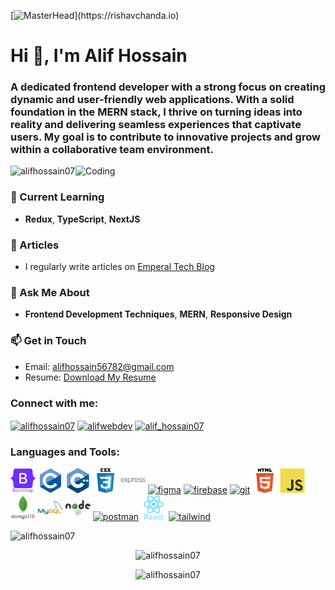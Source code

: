 [![MasterHead](https://1.bp.blogspot.com/-7A4WynwLsM...)](https://rishavchanda.io)

<h1 align="left">Hi 👋, I'm Alif Hossain</h1>
<h3 align="left">A dedicated frontend developer with a strong focus on creating dynamic and user-friendly web applications. With a solid foundation in the MERN stack, I thrive on turning ideas into reality and delivering seamless experiences that captivate users. My goal is to contribute to innovative projects and grow within a collaborative team environment.</h3>

<img align="right" alt="Coding" width="400" src="https://camo.githubusercontent.com/aa3b7c25d2be856f50dbbece232936b85ea8b13cebc32ee2aa1a0d88f43ffd2f/68747470733a2f2f692e70696e696d672e636f6d2f6f726967696e616c732f38312f31372f38622f38313137386234376138353938663063383163343739396632636464343035372e676966">

<p align="left"> <img src="https://komarev.com/ghpvc/?username=alifhossain07&label=Profile%20views&color=0e75b6&style=flat" alt="alifhossain07" /> </p>

### 🔧 Current Learning
- **Redux**, **TypeScript**, **NextJS**

### 📝 Articles
- I regularly write articles on [Emperal Tech Blog](https://emperaltech.com/blog-2)

### 💬 Ask Me About
- **Frontend Development Techniques**, **MERN**, **Responsive Design**

### 📫 Get in Touch
- Email: [alifhossain56782@gmail.com](mailto:alifhossain56782@gmail.com)
- Resume: [Download My Resume](https://drive.google.com/file/d/10ADthjBOzAYHjEDhhj0uzN7aXZnhNxeR/view?usp=sharing)

<h3 align="left">Connect with me:</h3>
<p align="left">
  <a href="https://linkedin.com/in/alifhossain07" target="blank"><img align="center" src="https://raw.githubusercontent.com/rahuldkjain/github-profile-readme-generator/master/src/images/icons/Social/linked-in-alt.svg" alt="alifhossain07" height="30" width="40" /></a>
  <a href="https://fb.com/alifwebdev" target="blank"><img align="center" src="https://raw.githubusercontent.com/rahuldkjain/github-profile-readme-generator/master/src/images/icons/Social/facebook.svg" alt="alifwebdev" height="30" width="40" /></a>
  <a href="https://instagram.com/alif_hossain07" target="blank"><img align="center" src="https://raw.githubusercontent.com/rahuldkjain/github-profile-readme-generator/master/src/images/icons/Social/instagram.svg" alt="alif_hossain07" height="30" width="40" /></a>
</p>

<h3 align="left">Languages and Tools:</h3>
<p align="left">
  <a href="https://getbootstrap.com" target="_blank" rel="noreferrer"><img src="https://raw.githubusercontent.com/devicons/devicon/master/icons/bootstrap/bootstrap-plain-wordmark.svg" alt="bootstrap" width="40" height="40"/></a>
  <a href="https://www.cprogramming.com/" target="_blank" rel="noreferrer"><img src="https://raw.githubusercontent.com/devicons/devicon/master/icons/c/c-original.svg" alt="c" width="40" height="40"/></a>
  <a href="https://www.w3schools.com/cpp/" target="_blank" rel="noreferrer"><img src="https://raw.githubusercontent.com/devicons/devicon/master/icons/cplusplus/cplusplus-original.svg" alt="cplusplus" width="40" height="40"/></a>
  <a href="https://www.w3schools.com/css/" target="_blank" rel="noreferrer"><img src="https://raw.githubusercontent.com/devicons/devicon/master/icons/css3/css3-original-wordmark.svg" alt="css3" width="40" height="40"/></a>
  <a href="https://expressjs.com" target="_blank" rel="noreferrer"><img src="https://raw.githubusercontent.com/devicons/devicon/master/icons/express/express-original-wordmark.svg" alt="express" width="40" height="40"/></a>
  <a href="https://www.figma.com/" target="_blank" rel="noreferrer"><img src="https://www.vectorlogo.zone/logos/figma/figma-icon.svg" alt="figma" width="40" height="40"/></a>
  <a href="https://firebase.google.com/" target="_blank" rel="noreferrer"><img src="https://www.vectorlogo.zone/logos/firebase/firebase-icon.svg" alt="firebase" width="40" height="40"/></a>
  <a href="https://git-scm.com/" target="_blank" rel="noreferrer"><img src="https://www.vectorlogo.zone/logos/git-scm/git-scm-icon.svg" alt="git" width="40" height="40"/></a>
  <a href="https://www.w3.org/html/" target="_blank" rel="noreferrer"><img src="https://raw.githubusercontent.com/devicons/devicon/master/icons/html5/html5-original-wordmark.svg" alt="html5" width="40" height="40"/></a>
  <a href="https://developer.mozilla.org/en-US/docs/Web/JavaScript" target="_blank" rel="noreferrer"><img src="https://raw.githubusercontent.com/devicons/devicon/master/icons/javascript/javascript-original.svg" alt="javascript" width="40" height="40"/></a>
  <a href="https://www.mongodb.com/" target="_blank" rel="noreferrer"><img src="https://raw.githubusercontent.com/devicons/devicon/master/icons/mongodb/mongodb-original-wordmark.svg" alt="mongodb" width="40" height="40"/></a>
  <a href="https://www.mysql.com/" target="_blank" rel="noreferrer"><img src="https://raw.githubusercontent.com/devicons/devicon/master/icons/mysql/mysql-original-wordmark.svg" alt="mysql" width="40" height="40"/></a>
  <a href="https://nodejs.org" target="_blank" rel="noreferrer"><img src="https://raw.githubusercontent.com/devicons/devicon/master/icons/nodejs/nodejs-original-wordmark.svg" alt="nodejs" width="40" height="40"/></a>
  <a href="https://postman.com" target="_blank" rel="noreferrer"><img src="https://www.vectorlogo.zone/logos/getpostman/getpostman-icon.svg" alt="postman" width="40" height="40"/></a>
  <a href="https://reactjs.org/" target="_blank" rel="noreferrer"><img src="https://raw.githubusercontent.com/devicons/devicon/master/icons/react/react-original-wordmark.svg" alt="react" width="40" height="40"/></a>
  <a href="https://tailwindcss.com/" target="_blank" rel="noreferrer"><img src="https://www.vectorlogo.zone/logos/tailwindcss/tailwindcss-icon.svg" alt="tailwind" width="40" height="40"/></a>
</p>

<p align="left"><img src="https://github-readme-stats.vercel.app/api/top-langs?username=alifhossain07&show_icons=true&locale=en&layout=compact" alt="alifhossain07" /></p>

<p align="center"><img src="https://github-readme-stats.vercel.app/api?username=alifhossain07&show_icons=true&locale=en" alt="alifhossain07" /></p>

<p align="center"><img src="https://github-readme-streak-stats.herokuapp.com/?user=alifhossain07&" alt="alifhossain07" /></p>

